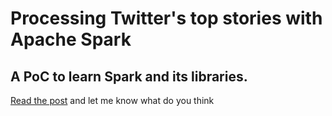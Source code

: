# Processing Twitter's top stories with Apache Spark
## A PoC to learn Spark and its libraries.

[Read the post](http://arjon.es/2014/07/07/processing-twitter-s-top-stories-with-apache-spark-part-1/) and let me know what do you think